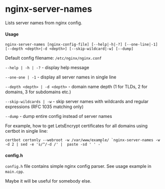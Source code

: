 nginx-server-names
==================

Lists server names from nginx config.

#### Usage ####

`nginx-server-names [nginx-config-file] [--help|-h|-?] [--one-line|-1] [--depth <depth>|-d <depth>] [--skip-wildcard|-w] [--dump]`

Default config filename: `/etc/nginx/nginx.conf`

`--help | -h | -?` - display help message

`--one-one | -1` - display all server names in single line

`--depth <depth> | -d <depth>` - domain name depth (1 for TLDs, 2 for domains, 3 for subdomains etc.)

`--skip-wildcards | -w` - skip server names with wildcards and regular expressions  (RFC 1035 matching only)

`--dump` - dump entire config instead of server names

For example, how to get LetsEncrypt certificates for all domains using certbot in single line:

``certbot certonly --webroot -w /var/www/example/ `nginx-server-names -w -d 2 | sed -e 's/^/-d /' |  paste -sd ' ' -` ``

#### config.h ####

`config.h` file contains simple nginx config parser. See usage example in `main.cpp`.

Maybe it will be useful for somebody else.
